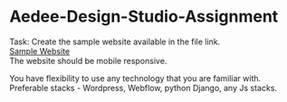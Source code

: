 # Aedee-Design-Studio-Assignment
Task: Create the sample website available in the file link.<br>
<a href="https://www.figma.com/design/E1GuuxLhLiPCsbjrn3hrvS/Test?node-id=0-1">Sample Website</a><br>
The website should be mobile responsive.<br>

You have flexibility to use any technology that you are familiar with. Preferable stacks - Wordpress, Webflow, python Django, any Js stacks. 

